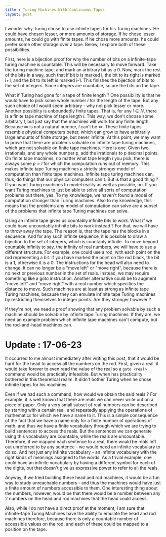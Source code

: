 ```yaml
---
title : Turing Machines With Continuous Tapes
layout: post
---
```

I wonder why Turing chose to use infinite tapes for his Turing machines. He could have chosen lesser, or more amounts of storage. If he chose lesser amounts, he could go with finite tapes. If he chose more amounts, he could prefer some other storage over a tape. Below, I explore both of these possibilities.

First, here is a bijection proof for why the number of bits on a infinite-tape turing machine is countable. This will be necessary to move forward. Take the turing machine tape, and mark an arbitrary bit as a 0. Now, mark the rest of the bits in a way, such that if bit b is marked i, the bit to its right is marked i+1, and the bit to its left is marked i-1. This finishes the bijection of bits to the set of integers. Since integers are countable, so are the bits on the tape. 

What if Turing had gone for a tape of finite length ? One possibility is that he would have to pick some whole number $l$ for the length of the tape. But any such choice of l would seem arbitrary - why not pick lesser or more. Another possiblity is unboundedly finite tapes. That is, for any $l \in N$, there is a finite tape machine of tape length $l$. This way, we don't choose some arbitrary $l$, but just say that the machines will work for any finite length. Because $\infty$ is not a natural number, $l$ can't be $\infty$. These finite tapes resemble physical computers better, which can grow to have arbitrarily large amounts of finite storage, but never infinite. At this point, we may want to prove that there are problems solvable on infinite tape turing machines, which are not solvable on finite tape machines. Here is one. Given two irrationals, and any whole number p, add the irrationals to p decimal points. On finite tape machines, no matter what tape length $l$ you pick, there is always some $p > l$ for which the computation runs out of memory. This makes infinite tape Turing machines a strictly stronger model of computation than finite tape machines. Infinite tape turing machines can, thus, do things that our physical computers can't. But is that a good thing ? If you want Turing machines to model reality as well as possible, no. If you want Turing machines to just be able to solve all sorts of computation problems out there, yes. To my knowledge, we haven't found a model of computation stronger than Turing machines. Also to my knowledge, this means that the problems any model of computation can solve are a subset of the problems that infinite tape Turing machines can solve. 

Using an infinite tape gives us countably infinite bits to work. What if we could have uncountably infinite bits to work instead ? For that, we will have to throw away the tape. The reason is, that the tape has the blocks in a sequence. And for any such infinite sequence, it is possible to draw a bijection to the set of integers, which is countably infinite. To move beyond countable infinity to say, the infinity of real numbers, we will have to use a different structure. For example, one could use a rod, with each point on the rod representing a bit. If you have marked the point on the rod black, the bit is a 1, otherwise it is a 0. The instructions for the head will also need to change. It can no longer be a "move left" or "move right", because there is no next or previous number in the set of reals. Instead, we may require something like a goto instruction. Another alternative could be to augment "move left" and "move right" with a real number which specifies the distance to move. Such machines are at least as strong as infinite tape Turing machines, because they can emulate infinite tape Turing machines by restricting themselves to integer points. Are they stronger however ? 

If they're not, we need a proof showing that any problem solvable by such a machine should be solvable by infinite tape Turing machines. If they are, we need an example problem which infinite tape machines can't compute, but the rod-and-head machines can. 

# Update : 17-06-23

It occurred to me almost immediately after writing this post, that it would be hard for the head to access all the numbers on the rod. First, given a real, it would take forever to even read the value of the real so a `goto <real>` command would be practically infeasible. But when has practicality bothered in this theoretical realm. It didn't bother Turing when he chose infinite tapes for his machines. 

Even if we had such a command, how would we obtain the said reals ? For example, it is well known that there are reals we can never write out on a piece of paper. Only a very small subset of real numbers can be described by starting with a certain real, and repeatedly applying the operations of mathematics for which we have a name to it. This is a simple consequence of the fact that we have a name only for a finite number of operations of math, and thus we have a finite vocabulary through which we are trying to build sentences to access the reals. But the sentences we can generate using this vocabulary are countable, while the reals are uncountable. Therefore, if we mapped each sentence to a real, there would be reals left out unreferred to by any sentence - we would need an infinite vocabulary to do so. And not just any infinite vocabulary - an infinite vocabulary with the right kinds of meanings assigned to the words. As a trivial example, one could have an infinite vocabulary by having a different symbol for each of the digits, but that doesn't give us expressive power to refer to all the reals. 

Anyway, if we tried building these head and rod machines, it would be a fun way to study unreachable numbers - and thus the machines would have just a finite amount of numbers accessible to them. One interesting thing about the numbers, however, would be that there would be a number between any 2 numbers on the head and rod machines that the head could access. 

Also, while I do not have a direct proof at the moment, I am sure that infinite-tape Turing Machines have the ability to emulate the head and rod machines therefore, because there is only a countable number of accessible values on the rod, and each of these could be mapped to a position on the tape. 